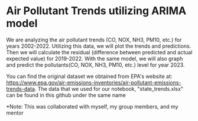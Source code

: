 # Air Pollutant Trends utilizing ARIMA model 
We are analyzing the air pollutant trends (CO, NOX, NH3, PM10, etc.) for years 2002-2022.
Utilizing this data, we will plot the trends and predictions.
Then we will calculate the residual (difference between predicted and actual expected value) for 2019-2022.
With the same model, we will also graph and predict the pollutants(CO, NOX, NH3, PM10, etc.) level for year 2023.

You can find the original dataset we obtained from EPA's website at: https://www.epa.gov/air-emissions-inventories/air-pollutant-emissions-trends-data.
The data that we used for our notebook, "state_trends.xlsx" can be found in this github under the same name

*Note: This was collaborated with myself, my group members, and my mentor
